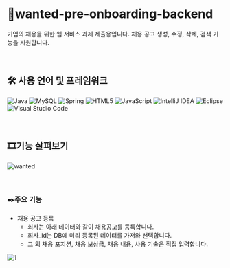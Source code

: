 # 📑wanted-pre-onboarding-backend
기업의 채용을 위한 웹 서비스 과제 제출용입니다. 채용 공고 생성, 수정, 삭제, 검색 기능을 지원합니다.
<br><br><br>

## 🛠️ 사용 언어 및 프레임워크
![Java](https://img.shields.io/badge/java-%23ED8B00.svg?style=for-the-badge&logo=openjdk&logoColor=white) 	![MySQL](https://img.shields.io/badge/mysql-4479A1.svg?style=for-the-badge&logo=mysql&logoColor=white) ![Spring](https://img.shields.io/badge/spring-%236DB33F.svg?style=for-the-badge&logo=spring&logoColor=white) ![HTML5](https://img.shields.io/badge/html5-%23E34F26.svg?style=for-the-badge&logo=html5&logoColor=white) ![JavaScript](https://img.shields.io/badge/javascript-%23323330.svg?style=for-the-badge&logo=javascript&logoColor=%23F7DF1E) ![IntelliJ IDEA](https://img.shields.io/badge/IntelliJIDEA-000000.svg?style=for-the-badge&logo=intellij-idea&logoColor=white) ![Eclipse](https://img.shields.io/badge/Eclipse-FE7A16.svg?style=for-the-badge&logo=Eclipse&logoColor=white) ![Visual Studio Code](https://img.shields.io/badge/Visual%20Studio%20Code-0078d7.svg?style=for-the-badge&logo=visual-studio-code&logoColor=white)
<br><br><br>

## 🎞️기능 살펴보기
![wanted](https://github.com/user-attachments/assets/f98e1ee3-bdeb-4797-9535-2391bdbe5fd8)
<br><br><br>

### ✒️주요 기능 
* 채용 공고 등록
  * 회사는 아래 데이터와 같이 채용공고를 등록합니다.
  * 회사_id는 DB에 미리 등록된 데이터를 가져와 선택합니다.
  * 그 외 채용 포지션, 채용 보상금, 채용 내용, 사용 기술은 직접 입력합니다.

![1](https://github.com/user-attachments/assets/55a61cad-552c-4c12-bbae-07c37a83455c)
